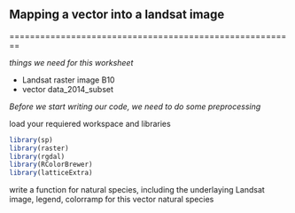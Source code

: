 ## Mapping a vector into a landsat image
========================================================

*things we need for this worksheet*

* Landsat raster image B10 
* vector data_2014_subset 

*Before we start writing our code, we need to do some preprocessing*

load your requiered workspace and libraries

```r
library(sp)
library(raster)
library(rgdal)
library(RColorBrewer)
library(latticeExtra)
```



write a function for natural species, including the underlaying Landsat image, legend, colorramp for this vector natural species




